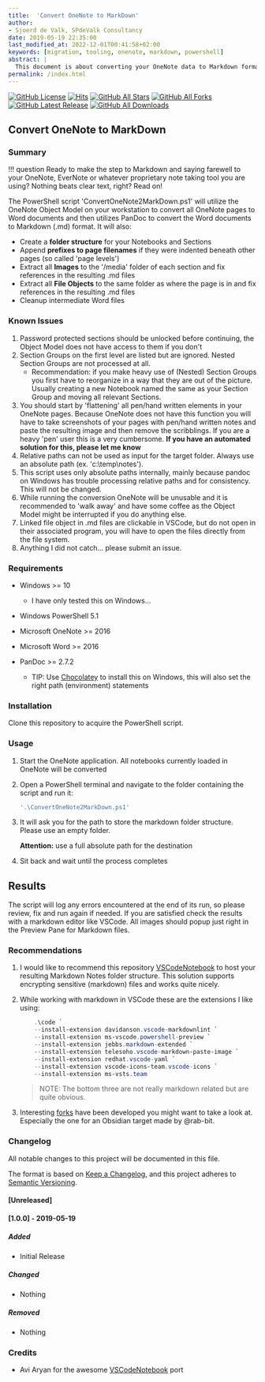 ```yaml
---
title:  'Convert OneNote to MarkDown'
author:
- Sjoerd de Valk, SPdeValk Consultancy
date: 2019-05-19 22:35:00
last_modified_at: 2022-12-01T00:41:58+02:00
keywords: [migration, tooling, onenote, markdown, powershell]
abstract: |
  This document is about converting your OneNote data to Markdown format.
permalink: /index.html
---
```

[![GitHub License](https://img.shields.io/github/license/SjoerdV/ConvertOneNote2MarkDown)](https://github.com/SjoerdV/ConvertOneNote2MarkDown/blob/master/LICENSE)
[![Hits](https://hits.seeyoufarm.com/api/count/incr/badge.svg?url=https%3A%2F%2Fgithub.com%2FSjoerdV%2FConvertOneNote2MarkDown&count_bg=%2379C83D&title_bg=%23555555&icon=&icon_color=%23E7E7E7&title=hits&edge_flat=false)](https://github.com/SjoerdV/ConvertOneNote2MarkDown)
[![GitHub All Stars](https://img.shields.io/github/stars/SjoerdV/ConvertOneNote2MarkDown?label=stars)](https://github.com/SjoerdV/ConvertOneNote2MarkDown/stargazers)
[![GitHub All Forks](https://img.shields.io/github/forks/SjoerdV/ConvertOneNote2MarkDown?label=forks)](https://github.com/SjoerdV/ConvertOneNote2MarkDown/network/members)
[![GitHub Latest Release](https://img.shields.io/github/v/release/SjoerdV/ConvertOneNote2MarkDown?include_prereleases&color=red)](https://github.com/SjoerdV/ConvertOneNote2MarkDown/releases)
[![GitHub All Downloads](https://img.shields.io/github/downloads/SjoerdV/ConvertOneNote2MarkDown/total?label=downloads)](https://github.com/SjoerdV/ConvertOneNote2MarkDown/releases)

## Convert OneNote to MarkDown

### Summary

!!! question Ready to make the step to Markdown and saying farewell to your OneNote, EverNote or whatever proprietary note taking tool you are using? Nothing beats clear text, right? Read on!

The PowerShell script 'ConvertOneNote2MarkDown.ps1' will utilize the OneNote Object Model on your workstation to convert all OneNote pages to Word documents and then utilizes PanDoc to convert the Word documents to Markdown (.md) format. It will also:

* Create a **folder structure** for your Notebooks and Sections
* Append **prefixes to page filenames** if they were indented beneath other pages (so called 'page levels')
* Extract all **Images** to the '/media' folder of each section and fix references in the resulting .md files
* Extract all **File Objects** to the same folder as where the page is in and fix references in the resulting .md files
* Cleanup intermediate Word files

### Known Issues

1. Password protected sections should be unlocked before continuing, the Object Model does not have access to them if you don't
1. Section Groups on the first level are listed but are ignored. Nested Section Groups are not processed at all.
    * Recommendation: if you make heavy use of (Nested) Section Groups you first have to reorganize in a way that they are out of the picture. Usually creating a new Notebook named the same as your Section Group and moving all relevant Sections.
1. You should start by 'flattening' all pen/hand written elements in your OneNote pages. Because OneNote does not have this function you will have to take screenshots of your pages with pen/hand written notes and paste the resulting image and then remove the scribblings. If you are a heavy 'pen' user this is a very cumbersome. **If you have an automated solution for this, please let me know**
1. Relative paths can not be used as input for the target folder. Always use an absolute path (ex. 'c:\temp\notes').
1. This script uses only absolute paths internally, mainly because pandoc on Windows has trouble processing relative paths and for consistency. This will not be changed.
1. While running the conversion OneNote will be unusable and it is recommended to 'walk away' and have some coffee as the Object Model might be interrupted if you do anything else.
1. Linked file object in .md files are clickable in VSCode, but do not open in their associated program, you will have to open the files directly from the file system.
1. Anything I did not catch... please submit an issue.

### Requirements

* Windows >= 10

  * I have only tested this on Windows...

* Windows PowerShell 5.1

* Microsoft OneNote >= 2016

* Microsoft Word >= 2016

* PanDoc >= 2.7.2

  * TIP: Use [Chocolatey](https://chocolatey.org/docs/installation#install-with-powershellexe) to install this on Windows, this will also set the right path (environment) statements

### Installation

Clone this repository to acquire the PowerShell script.

### Usage

1. Start the OneNote application. All notebooks currently loaded in OneNote will be converted
1. Open a PowerShell terminal and navigate to the folder containing the script and run it:

    ```powershell
    '.\ConvertOneNote2MarkDown.ps1'
    ```

1. It will ask you for the path to store the markdown folder structure. Please use an empty folder.

    **Attention:** use a full absolute path for the destination

1. Sit back and wait until the process completes

## Results

The script will log any errors encountered at the end of its run, so please review, fix and run again if needed.
If you are satisfied check the results with a markdown editor like VSCode. All images should popup just right in the Preview Pane for Markdown files.

### Recommendations

1. I would like to recommend this repository [VSCodeNotebook](https://github.com/aviaryan/VSCodeNotebook) to host your resulting Markdown Notes folder structure. This solution supports encrypting sensitive (markdown) files and works quite nicely.
1. While working with markdown in VSCode these are the extensions I like using:

    ```powershell
        .\code `
        --install-extension davidanson.vscode-markdownlint `
        --install-extension ms-vscode.powershell-preview `
        --install-extension jebbs.markdown-extended `
        --install-extension telesoho.vscode-markdown-paste-image `
        --install-extension redhat.vscode-yaml `
        --install-extension vscode-icons-team.vscode-icons `
        --install-extension ms-vsts.team
    ```

    > NOTE: The bottom three are not really markdown related but are quite obvious.

1. Interesting [forks](https://github.com/SjoerdV/ConvertOneNote2MarkDown/network/members) have been developed you might want to take a look at. Especially the one for an Obsidian target made by @rab-bit.

### Changelog

All notable changes to this project will be documented in this file.

The format is based on [Keep a Changelog](https://keepachangelog.com/en/1.0.0/),
and this project adheres to [Semantic Versioning](https://semver.org/spec/v2.0.0.html).

#### [Unreleased]

#### [1.0.0] - 2019-05-19

##### Added

* Initial Release

##### Changed

* Nothing

##### Removed

* Nothing

### Credits

* Avi Aryan for the awesome [VSCodeNotebook](https://github.com/aviaryan/VSCodeNotebook) port
